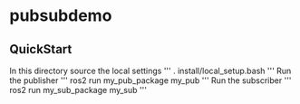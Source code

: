 # pubsubdemo

## QuickStart
In this directory source the local settings
'''
. install/local_setup.bash
'''
Run the publisher
'''
ros2 run my_pub_package my_pub
'''
Run the subscriber
'''
ros2 run my_sub_package my_sub
'''